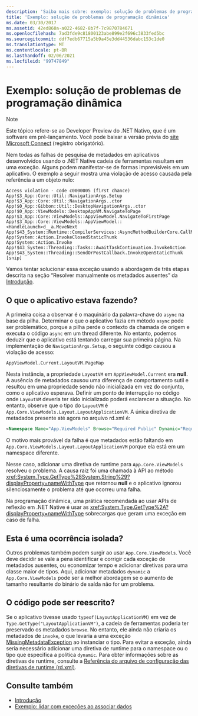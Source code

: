 ```yaml
---
description: 'Saiba mais sobre: exemplo: solução de problemas de programação dinâmica'
title: 'Exemplo: solução de problemas de programação dinâmica'
ms.date: 03/30/2017
ms.assetid: 42ed860a-a022-4682-8b7f-7c9870784671
ms.openlocfilehash: 7ad3fde9c81800123abe899e2f696c3833fed5bc
ms.sourcegitcommit: ddf7edb67715a5b9a45e3dd44536dabc153c1de0
ms.translationtype: MT
ms.contentlocale: pt-BR
ms.lasthandoff: 02/06/2021
ms.locfileid: "99747849"
---
```

# <a name="example-troubleshooting-dynamic-programming"></a>Exemplo: solução de problemas de programação dinâmica

> [!NOTE]
> Este tópico refere-se ao Developer Preview do .NET Nativo, que é um software em pré-lançamento. Você pode baixar a versão prévia do [site Microsoft Connect](https://go.microsoft.com/fwlink/?LinkId=394611) (registro obrigatório).  
  
 Nem todas as falhas de pesquisa de metadados em aplicativos desenvolvidos usando o .NET Native cadeia de ferramentas resultam em uma exceção.  Alguns podem manifestar-se de formas imprevisíveis em um aplicativo.  O exemplo a seguir mostra uma violação de acesso causada pela referência a um objeto nulo:  
  
```output
Access violation - code c0000005 (first chance)  
App!$3_App::Core::Util::NavigationArgs.Setup  
App!$3_App::Core::Util::NavigationArgs..ctor  
App!$0_App::Gibbon::Util::DesktopNavigationArgs..ctor  
App!$0_App::ViewModels::DesktopAppVM.NavigateToPage  
App!$3_App::Core::ViewModels::AppViewModel.NavigateToFirstPage  
App!$3_App::Core::ViewModels::AppViewModel::<HandleLaunch>d__a.MoveNext  
App!$43_System::Runtime::CompilerServices::AsyncMethodBuilderCore.CallMoveNext  
App!System::Action.InvokeClosedStaticThunk  
App!System::Action.Invoke  
App!$43_System::Threading::Tasks::AwaitTaskContinuation.InvokeAction  
App!$43_System::Threading::SendOrPostCallback.InvokeOpenStaticThunk  
[snip]  
```  
  
 Vamos tentar solucionar essa exceção usando a abordagem de três etapas descrita na seção “Resolver manualmente os metadados ausentes” da [Introdução](getting-started-with-net-native.md).  
  
## <a name="what-was-the-app-doing"></a>O que o aplicativo estava fazendo?  

 A primeira coisa a observar é o maquinário da palavra-chave do `async` na base da pilha.  Determinar o que o aplicativo fazia em método `async` pode ser problemático, porque a pilha perde o contexto da chamada de origem e executa o código `async` em um thread diferente. No entanto, podemos deduzir que o aplicativo está tentando carregar sua primeira página.  Na implementação de `NavigationArgs.Setup`, o seguinte código causou a violação de acesso:  
  
`AppViewModel.Current.LayoutVM.PageMap`  
  
 Nesta instância, a propriedade `LayoutVM` em `AppViewModel.Current` era **null**.  A ausência de metadados causou uma diferença de comportamento sutil e resultou em uma propriedade sendo não inicializada em vez do conjunto, como o aplicativo esperava.  Definir um ponto de interrupção no código onde `LayoutVM` deveria ter sido inicializado poderá esclarecer a situação.  No entanto, observe que o tipo do `LayoutVM` é `App.Core.ViewModels.Layout.LayoutApplicationVM`.  A única diretiva de metadados presente até agora no arquivo rd.xml é:  
  
```xml  
<Namespace Name="App.ViewModels" Browse="Required Public" Dynamic="Required Public" />  
```  
  
 O motivo mais provável da falha é que metadados estão faltando em `App.Core.ViewModels.Layout.LayoutApplicationVM` porque ela está em um namespace diferente.  
  
 Nesse caso, adicionar uma diretiva de runtime para `App.Core.ViewModels` resolveu o problema. A causa raiz foi uma chamada à API ao método <xref:System.Type.GetType%28System.String%29?displayProperty=nameWithType> que retornou **null** e o aplicativo ignorou silenciosamente o problema até que ocorreu uma falha.  
  
 Na programação dinâmica, uma prática recomendada ao usar APIs de reflexão em .NET Native é usar as <xref:System.Type.GetType%2A?displayProperty=nameWithType> sobrecargas que geram uma exceção em caso de falha.  
  
## <a name="is-this-an-isolated-case"></a>Esta é uma ocorrência isolada?  

 Outros problemas também podem surgir ao usar `App.Core.ViewModels`.  Você deve decidir se vale a pena identificar e corrigir cada exceção de metadados ausentes, ou economizar tempo e adicionar diretivas para uma classe maior de tipos.  Aqui, adicionar metadados `dynamic` a `App.Core.ViewModels` pode ser a melhor abordagem se o aumento de tamanho resultante do binário de saída não for um problema.  
  
## <a name="could-the-code-be-rewritten"></a>O código pode ser reescrito?  

 Se o aplicativo tivesse usado `typeof(LayoutApplicationVM)` em vez de `Type.GetType("LayoutApplicationVM")`, a cadeia de ferramentas poderia ter preservado os metadados `browse`.  No entanto, ele ainda não criaria os metadados de `invoke`, o que levaria a uma exceção [MissingMetadataException](missingmetadataexception-class-net-native.md) ao instanciar o tipo. Para evitar a exceção, ainda seria necessário adicionar uma diretiva de runtime para o namespace ou o tipo que especifica a política `dynamic`. Para obter informações sobre as diretivas de runtime, consulte a [Referência do arquivo de configuração das diretivas de runtime (rd.xml)](runtime-directives-rd-xml-configuration-file-reference.md).  
  
## <a name="see-also"></a>Consulte também

- [Introdução](getting-started-with-net-native.md)
- [Exemplo: lidar com exceções ao associar dados](example-handling-exceptions-when-binding-data.md)
